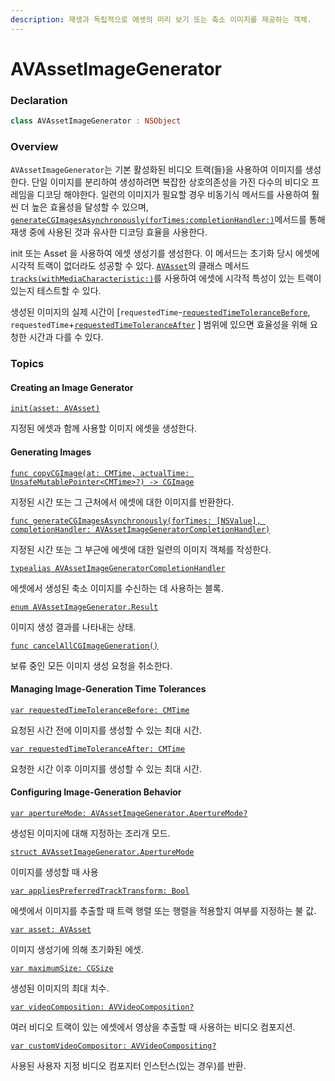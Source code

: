 ```yaml
---
description: 재생과 독립적으로 에셋의 미리 보기 또는 축소 이미지를 제공하는 객체.
---
```


# AVAssetImageGenerator

### Declaration

```swift
class AVAssetImageGenerator : NSObject
```

### Overview

`AVAssetImageGenerator`는 기본 활성화된 비디오 트랙\(들\)을 사용하여 이미지를 생성한다. 단일 이미지를 분리하여 생성하려면 복잡한 상호의존성을 가진 다수의 비디오 프레임을 디코딩 해야한다. 일련의 이미지가 필요할 경우 비동기식 메서드를 사용하여 훨씬 더 높은 효율성을 달성할 수 있으며, [`generateCGImagesAsynchronously(forTimes:completionHandler:)`](https://developer.apple.com/documentation/avfoundation/avassetimagegenerator/1388100-generatecgimagesasynchronously)메서드를 통해 재생 중에 사용된 것과 유사한 디코딩 효율을 사용한다.

init 또는 Asset 을 사용하여 에셋 생성기를 생성한다. 이 메서드는 초기화 당시 에셋에 시각적 트랙이 없더라도 성공할 수 있다. [`AVAsset`](https://developer.apple.com/documentation/avfoundation/avasset)의 클래스 메서드 [`tracks(withMediaCharacteristic:)`](https://developer.apple.com/documentation/avfoundation/avasset/1389554-tracks)를 사용하여 에셋에 시각적 특성이 있는 트랙이 있는지 테스트할 수 있다.

생성된 이미지의 실제 시간이 \[`requestedTime`-[`requestedTimeToleranceBefore`](https://developer.apple.com/documentation/avfoundation/avassetimagegenerator/1390571-requestedtimetolerancebefore), `requestedTime`+[`requestedTimeToleranceAfter`](https://developer.apple.com/documentation/avfoundation/avassetimagegenerator/1387751-requestedtimetoleranceafter) \] 범위에 있으면 효율성을 위해 요청한 시간과 다를 수 있다.

### Topics

#### Creating an Image Generator

[`init(asset: AVAsset)`](https://developer.apple.com/documentation/avfoundation/avassetimagegenerator/1387855-init)

지정된 에셋과 함께 사용할 이미지 에셋을 생성한다.

#### Generating Images

[`func copyCGImage(at: CMTime, actualTime: UnsafeMutablePointer<CMTime>?) -> CGImage`](https://developer.apple.com/documentation/avfoundation/avassetimagegenerator/1387303-copycgimage)

지정된 시간 또는 그 근처에서 에셋에 대한 이미지를 반환한다.

[`func generateCGImagesAsynchronously(forTimes: [NSValue], completionHandler: AVAssetImageGeneratorCompletionHandler)`](https://developer.apple.com/documentation/avfoundation/avassetimagegenerator/1388100-generatecgimagesasynchronously)

지정된 시간 또는 그 부근에 에셋에 대한 일련의 이미지 객체를 작성한다.

[`typealias AVAssetImageGeneratorCompletionHandler`](https://developer.apple.com/documentation/avfoundation/avassetimagegeneratorcompletionhandler)

에셋에서 생성된 축소 이미지를 수신하는 데 사용하는 블록.

[`enum AVAssetImageGenerator.Result`](https://developer.apple.com/documentation/avfoundation/avassetimagegenerator/result)

이미지 생성 결과를 나타내는 상태.

[`func cancelAllCGImageGeneration()`](https://developer.apple.com/documentation/avfoundation/avassetimagegenerator/1385859-cancelallcgimagegeneration)

보류 중인 모든 이미지 생성 요청을 취소한다.

#### Managing Image-Generation Time Tolerances

[`var requestedTimeToleranceBefore: CMTime`](https://developer.apple.com/documentation/avfoundation/avassetimagegenerator/1390571-requestedtimetolerancebefore)

요청된 시간 전에 이미지를 생성할 수 있는 최대 시간.

[`var requestedTimeToleranceAfter: CMTime`](https://developer.apple.com/documentation/avfoundation/avassetimagegenerator/1387751-requestedtimetoleranceafter)

요청한 시간 이후 이미지를 생성할 수 있는 최대 시간.

#### Configuring Image-Generation Behavior

[`var apertureMode: AVAssetImageGenerator.ApertureMode?`](https://developer.apple.com/documentation/avfoundation/avassetimagegenerator/1389314-aperturemode)

생성된 이미지에 대해 지정하는 조리개 모드.

[`struct AVAssetImageGenerator.ApertureMode`](https://developer.apple.com/documentation/avfoundation/avassetimagegenerator/aperturemode)

이미지를 생성할 때 사용

[`var appliesPreferredTrackTransform: Bool`](https://developer.apple.com/documentation/avfoundation/avassetimagegenerator/1390616-appliespreferredtracktransform)

에셋에서 이미지를 추출할 때 트랙 행렬 또는 행렬을 적용할지 여부를 지정하는 불 값.

[`var asset: AVAsset`](https://developer.apple.com/documentation/avfoundation/avassetimagegenerator/1390689-asset)

이미지 생성기에 의해 초기화된 에셋.

[`var maximumSize: CGSize`](https://developer.apple.com/documentation/avfoundation/avassetimagegenerator/1387560-maximumsize)

생성된 이미지의 최대 치수.

[`var videoComposition: AVVideoComposition?`](https://developer.apple.com/documentation/avfoundation/avassetimagegenerator/1390189-videocomposition)

여러 비디오 트랙이 있는 에셋에서 영상을 추출할 때 사용하는 비디오 컴포지션.

[`var customVideoCompositor: AVVideoCompositing?`](https://developer.apple.com/documentation/avfoundation/avassetimagegenerator/1386469-customvideocompositor)

사용된 사용자 지정 비디오 컴포지터 인스턴스\(있는 경우\)를 반환.

